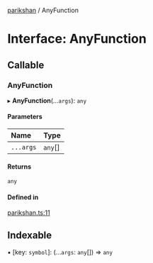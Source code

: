 [parikshan](../README.md) / AnyFunction

# Interface: AnyFunction

## Callable

### AnyFunction

▸ **AnyFunction**(...`args`): `any`

#### Parameters

| Name | Type |
| :------ | :------ |
| `...args` | `any`[] |

#### Returns

`any`

#### Defined in

[parikshan.ts:11](https://github.com/gajananpp/parikshan/blob/b7537f7/src/parikshan.ts#L11)

## Indexable

▪ [key: `symbol`]: (...`args`: `any`[]) => `any`

